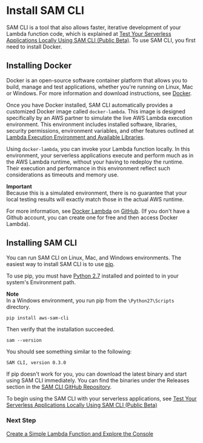 # Install SAM CLI<a name="sam-cli-requirements"></a>

SAM CLI is a tool that also allows faster, iterative development of your Lambda function code, which is explained at [Test Your Serverless Applications Locally Using SAM CLI \(Public Beta\)](test-sam-cli.md)\. To use SAM CLI, you first need to install Docker\.

## Installing Docker<a name="sam-cli-requirements-docker"></a>

Docker is an open\-source software container platform that allows you to build, manage and test applications, whether you're running on Linux, Mac or Windows\. For more information and download instructions, see [Docker](https://www.docker.com)\. 

Once you have Docker installed, SAM CLI automatically provides a customized Docker image called `docker-lambda`\. This image is designed specifically by an AWS partner to simulate the live AWS Lambda execution environment\. This environment includes installed software, libraries, security permissions, environment variables, and other features outlined at [Lambda Execution Environment and Available Libraries](current-supported-versions.md)\. 

Using `docker-lambda`, you can invoke your Lambda function locally\. In this environment, your serverless applications execute and perform much as in the AWS Lambda runtime, without your having to redeploy the runtime\. Their execution and performance in this environment reflect such considerations as timeouts and memory use\.

**Important**  
Because this is a simulated environment, there is no guarantee that your local testing results will exactly match those in the actual AWS runtime\. 

For more information, see [Docker Lambda](https://github.com/lambci/docker-lambda) on [GitHub](https://github.com/)\. \(If you don't have a Github account, you can create one for free and then access Docker Lambda\)\.

## Installing SAM CLI<a name="sam-cli-requirements-cli"></a>

You can run SAM CLI on Linux, Mac, and Windows environments\. The easiest way to install SAM CLI is to use [pip](https://pypi.org/project/pip/)\.

To use pip, you must have [Python 2\.7](https://www.python.org/downloads/release/python-2715/) installed and pointed to in your system's Environment path\. 

**Note**  
In a Windows environment, you run pip from the `\Python27\Scripts` directory\.

```
pip install aws-sam-cli
```

Then verify that the installation succeeded\.

```
sam --version
```

You should see something similar to the following:

```
SAM CLI, version 0.3.0
```

If pip doesn't work for you, you can download the latest binary and start using SAM CLI immediately\. You can find the binaries under the Releases section in the [SAM CLI GitHub Repository](https://github.com/awslabs/aws-sam-cli/releases)\.

To begin using the SAM CLI with your serverless applications, see [Test Your Serverless Applications Locally Using SAM CLI \(Public Beta\)](test-sam-cli.md) 

### Next Step<a name="setting-up-next-step-simple-function"></a>

[Create a Simple Lambda Function and Explore the Console](getting-started-create-function.md)